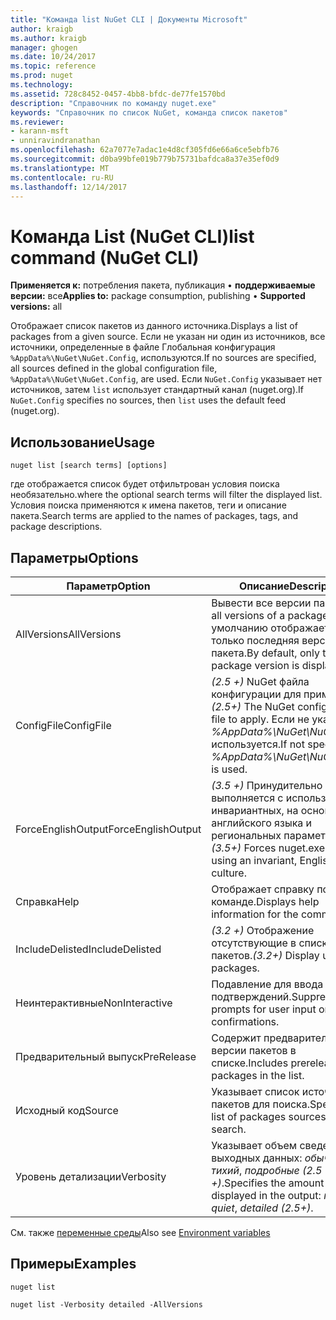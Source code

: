 ```yaml
---
title: "Команда list NuGet CLI | Документы Microsoft"
author: kraigb
ms.author: kraigb
manager: ghogen
ms.date: 10/24/2017
ms.topic: reference
ms.prod: nuget
ms.technology: 
ms.assetid: 728c8452-0457-4bb8-bfdc-de77fe1570bd
description: "Справочник по команду nuget.exe"
keywords: "Справочник по список NuGet, команда список пакетов"
ms.reviewer:
- karann-msft
- unniravindranathan
ms.openlocfilehash: 62a7077e7adac1e4d8cf305fd6e66a6ce5ebfb76
ms.sourcegitcommit: d0ba99bfe019b779b75731bafdca8a37e35ef0d9
ms.translationtype: MT
ms.contentlocale: ru-RU
ms.lasthandoff: 12/14/2017
---
```

# <a name="list-command-nuget-cli"></a><span data-ttu-id="3b1ba-104">Команда List (NuGet CLI)</span><span class="sxs-lookup"><span data-stu-id="3b1ba-104">list command (NuGet CLI)</span></span>

<span data-ttu-id="3b1ba-105">**Применяется к:** потребления пакета, публикация &bullet; **поддерживаемые версии:** все</span><span class="sxs-lookup"><span data-stu-id="3b1ba-105">**Applies to:** package consumption, publishing &bullet; **Supported versions:** all</span></span>

<span data-ttu-id="3b1ba-106">Отображает список пакетов из данного источника.</span><span class="sxs-lookup"><span data-stu-id="3b1ba-106">Displays a list of packages from a given source.</span></span> <span data-ttu-id="3b1ba-107">Если не указан ни один из источников, все источники, определенные в файле Глобальная конфигурация `%AppData%\NuGet\NuGet.Config`, используются.</span><span class="sxs-lookup"><span data-stu-id="3b1ba-107">If no sources are specified, all sources defined in the global configuration file, `%AppData%\NuGet\NuGet.Config`, are used.</span></span> <span data-ttu-id="3b1ba-108">Если `NuGet.Config` указывает нет источников, затем `list` использует стандартный канал (nuget.org).</span><span class="sxs-lookup"><span data-stu-id="3b1ba-108">If `NuGet.Config` specifies no sources, then `list` uses the default feed (nuget.org).</span></span>

## <a name="usage"></a><span data-ttu-id="3b1ba-109">Использование</span><span class="sxs-lookup"><span data-stu-id="3b1ba-109">Usage</span></span>

```
nuget list [search terms] [options]
```

<span data-ttu-id="3b1ba-110">где отображается список будет отфильтрован условия поиска необязательно.</span><span class="sxs-lookup"><span data-stu-id="3b1ba-110">where the optional search terms will filter the displayed list.</span></span> <span data-ttu-id="3b1ba-111">Условия поиска применяются к имена пакетов, теги и описание пакета.</span><span class="sxs-lookup"><span data-stu-id="3b1ba-111">Search terms are applied to the names of packages, tags, and package descriptions.</span></span>

## <a name="options"></a><span data-ttu-id="3b1ba-112">Параметры</span><span class="sxs-lookup"><span data-stu-id="3b1ba-112">Options</span></span>
| <span data-ttu-id="3b1ba-113">Параметр</span><span class="sxs-lookup"><span data-stu-id="3b1ba-113">Option</span></span> | <span data-ttu-id="3b1ba-114">Описание</span><span class="sxs-lookup"><span data-stu-id="3b1ba-114">Description</span></span> |
| --- | --- |
| <span data-ttu-id="3b1ba-115">AllVersions</span><span class="sxs-lookup"><span data-stu-id="3b1ba-115">AllVersions</span></span> | <span data-ttu-id="3b1ba-116">Вывести все версии пакета.</span><span class="sxs-lookup"><span data-stu-id="3b1ba-116">List all versions of a package.</span></span> <span data-ttu-id="3b1ba-117">По умолчанию отображается только последняя версия пакета.</span><span class="sxs-lookup"><span data-stu-id="3b1ba-117">By default, only the latest package version is displayed.</span></span> |
| <span data-ttu-id="3b1ba-118">ConfigFile</span><span class="sxs-lookup"><span data-stu-id="3b1ba-118">ConfigFile</span></span> | <span data-ttu-id="3b1ba-119">*(2.5 +)*  NuGet файла конфигурации для применения.</span><span class="sxs-lookup"><span data-stu-id="3b1ba-119">*(2.5+)* The NuGet configuration file to apply.</span></span> <span data-ttu-id="3b1ba-120">Если не указан, *%AppData%\NuGet\NuGet.Config* используется.</span><span class="sxs-lookup"><span data-stu-id="3b1ba-120">If not specified, *%AppData%\NuGet\NuGet.Config* is used.</span></span> |
| <span data-ttu-id="3b1ba-121">ForceEnglishOutput</span><span class="sxs-lookup"><span data-stu-id="3b1ba-121">ForceEnglishOutput</span></span> | <span data-ttu-id="3b1ba-122">*(3.5 +)*  Принудительно nuget.exe выполняется с использованием инвариантных, на основе английского языка и региональных параметров.</span><span class="sxs-lookup"><span data-stu-id="3b1ba-122">*(3.5+)* Forces nuget.exe to run using an invariant, English-based culture.</span></span> |
| <span data-ttu-id="3b1ba-123">Справка</span><span class="sxs-lookup"><span data-stu-id="3b1ba-123">Help</span></span> | <span data-ttu-id="3b1ba-124">Отображает справку по команде.</span><span class="sxs-lookup"><span data-stu-id="3b1ba-124">Displays help information for the command.</span></span> |
| <span data-ttu-id="3b1ba-125">IncludeDelisted</span><span class="sxs-lookup"><span data-stu-id="3b1ba-125">IncludeDelisted</span></span> | <span data-ttu-id="3b1ba-126">*(3.2 +)*  Отображение отсутствующие в списке пакетов.</span><span class="sxs-lookup"><span data-stu-id="3b1ba-126">*(3.2+)* Display unlisted packages.</span></span> |
| <span data-ttu-id="3b1ba-127">Неинтерактивные</span><span class="sxs-lookup"><span data-stu-id="3b1ba-127">NonInteractive</span></span> | <span data-ttu-id="3b1ba-128">Подавление для ввода данных и подтверждений.</span><span class="sxs-lookup"><span data-stu-id="3b1ba-128">Suppresses prompts for user input or confirmations.</span></span> |
| <span data-ttu-id="3b1ba-129">Предварительный выпуск</span><span class="sxs-lookup"><span data-stu-id="3b1ba-129">PreRelease</span></span> | <span data-ttu-id="3b1ba-130">Содержит предварительные версии пакетов в списке.</span><span class="sxs-lookup"><span data-stu-id="3b1ba-130">Includes prerelease packages in the list.</span></span> |
| <span data-ttu-id="3b1ba-131">Исходный код</span><span class="sxs-lookup"><span data-stu-id="3b1ba-131">Source</span></span> | <span data-ttu-id="3b1ba-132">Указывает список источников пакетов для поиска.</span><span class="sxs-lookup"><span data-stu-id="3b1ba-132">Specifies a list of packages sources to search.</span></span> |
| <span data-ttu-id="3b1ba-133">Уровень детализации</span><span class="sxs-lookup"><span data-stu-id="3b1ba-133">Verbosity</span></span> | <span data-ttu-id="3b1ba-134">Указывает объем сведений в выходных данных: *обычного*, *тихий*, *подробные (2.5 +)*.</span><span class="sxs-lookup"><span data-stu-id="3b1ba-134">Specifies the amount of detail displayed in the output: *normal*, *quiet*, *detailed (2.5+)*.</span></span> |

<span data-ttu-id="3b1ba-135">См. также [переменные среды](cli-ref-environment-variables.md)</span><span class="sxs-lookup"><span data-stu-id="3b1ba-135">Also see [Environment variables](cli-ref-environment-variables.md)</span></span>

## <a name="examples"></a><span data-ttu-id="3b1ba-136">Примеры</span><span class="sxs-lookup"><span data-stu-id="3b1ba-136">Examples</span></span>

```
nuget list

nuget list -Verbosity detailed -AllVersions
```
